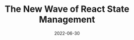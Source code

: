 ---
date: 2022-06-30
permalink: false
tags:
  - react
  - state-management
  - comparisons
target_url: https://frontendmastery.com/posts/the-new-wave-of-react-state-management/
title: The New Wave of React State Management
---